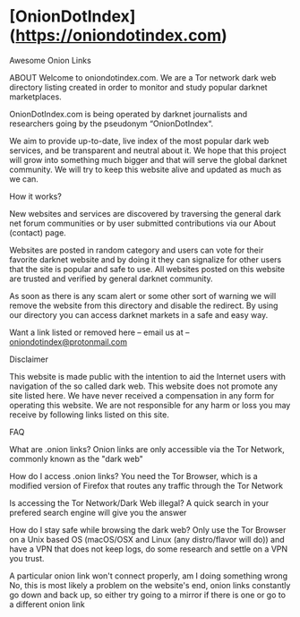 # [OnionDotIndex] (https://oniondotindex.com)

Awesome Onion Links

ABOUT
Welcome to oniondotindex.com. We are a Tor network dark web directory listing created in order to monitor and study popular darknet marketplaces.

OnionDotIndex.com is being operated by darknet journalists and researchers going by the pseudonym “OnionDotIndex“.

We aim to provide up-to-date, live index of the most popular dark web services, and be transparent and neutral about it. We hope that this project will grow into something much bigger and that will serve the global darknet community. We will try to keep this website alive and updated as much as we can.

How it works?

New websites and services are discovered by traversing the general dark net forum communities or by user submitted contributions via our About (contact) page.

Websites are posted in random category and users can vote for their favorite darknet website and by doing it they can signalize for other users that the site is popular and safe to use. All websites posted on this website are trusted and verified by general darknet community.

As soon as there is any scam alert or some other sort of warning we will remove the website from this directory and disable the redirect. By using our directory you can access darknet markets in a safe and easy way.

Want a link listed or removed here – email us at – oniondotindex@protonmail.com

Disclaimer

This website is made public with the intention to aid the Internet users with navigation of the so called dark web. This website does not promote any site listed here. We have never received a compensation in any form for operating this website. We are not responsible for any harm or loss you may receive by following links listed on this site.

FAQ

What are .onion links?
Onion links are only accessible via the Tor Network, commonly known as the "dark web"

How do I access .onion links?
You need the Tor Browser, which is a modified version of Firefox that routes any traffic through the Tor Network

Is accessing the Tor Network/Dark Web illegal?
A quick search in your prefered search engine will give you the answer

How do I stay safe while browsing the dark web?
Only use the Tor Browser on a Unix based OS (macOS/OSX and Linux (any distro/flavor will do)) and have a VPN that does not keep logs, do some research and settle on a VPN you trust.

A particular onion link won't connect properly, am I doing something wrong
No, this is most likely a problem on the website's end, onion links constantly go down and back up, so either try going to a mirror if there is one or go to a different onion link

